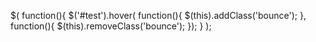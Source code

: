  $(
	function(){
		$('#test').hover(
			function(){
				$(this).addClass('bounce');
			},
			function(){
				$(this).removeClass('bounce');
			});
	}
);
